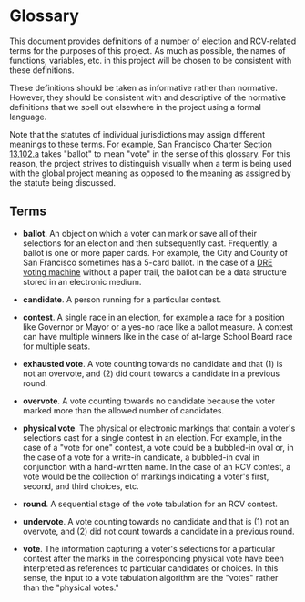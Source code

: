 Glossary
========

This document provides definitions of a number of election and RCV-related
terms for the purposes of this project.  As much as possible, the names of
functions, variables, etc. in this project will be chosen to be consistent
with these definitions.

These definitions should be taken as informative rather than normative.
However, they should be consistent with and descriptive of the normative
definitions that we spell out elsewhere in the project using a formal
language.

Note that the statutes of individual jurisdictions may assign different
meanings to these terms.  For example, San Francisco Charter
[Section 13.102.a][SF_Charter_13_102_a] takes "ballot" to mean "vote"
in the sense of this glossary.  For this reason, the project strives to
distinguish visually when a term is being used with the global project
meaning as opposed to the meaning as assigned by the statute being
discussed.


Terms
-----

* **ballot**.  An object on which a voter can mark or save all of their
  selections for an election and then subsequently cast.  Frequently, a
  ballot is one or more paper cards.  For example, the City and County of
  San Francisco sometimes has a 5-card ballot.  In the case of a
  [DRE voting machine][DRE_voting_machine] without a paper trail, the ballot
  can be a data structure stored in an electronic medium.

* **candidate**.  A person running for a particular contest.

* **contest**.  A single race in an election, for example a race for a
  position like Governor or Mayor or a yes-no race like a ballot measure.
  A contest can have multiple winners like in the case of at-large School
  Board race for multiple seats.

* **exhausted vote**.  A vote counting towards no candidate and that
  (1) is not an overvote, and (2) did count towards a candidate in a previous
  round.

* **overvote**.  A vote counting towards no candidate because the
  voter marked more than the allowed number of candidates.

* **physical vote**.  The physical or electronic markings that contain a
  voter's selections cast for a single contest in an election.  For example,
  in the case of a "vote for one" contest, a vote could be a bubbled-in
  oval or, in the case of a vote for a write-in candidate, a bubbled-in
  oval in conjunction with a hand-written name.  In the case of an RCV
  contest, a vote would be the collection of markings indicating a voter's
  first, second, and third choices, etc.

* **round**.  A sequential stage of the vote tabulation for an RCV contest.

* **undervote**.  A vote counting towards no candidate and that is
  (1) not an overvote, and (2) did not count towards a candidate in a
  previous round.

* **vote**.  The information capturing a voter's selections for a particular
  contest after the marks in the corresponding physical vote have been
  interpreted as references to particular candidates or choices.  In this
  sense, the input to a vote tabulation algorithm are the "votes" rather
  than the "physical votes."


[DRE_voting_machine]: https://en.wikipedia.org/wiki/DRE_voting_machine
[SF_Charter_13_102_a]: ../statutes/san_francisco.txt#L11
